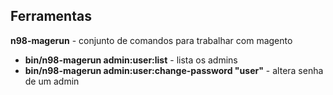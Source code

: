 ## Ferramentas

**n98-magerun** - conjunto de comandos para trabalhar com magento
- **bin/n98-magerun admin:user:list** - lista os admins
- **bin/n98-magerun admin:user:change-password "user"** - altera senha de um admin